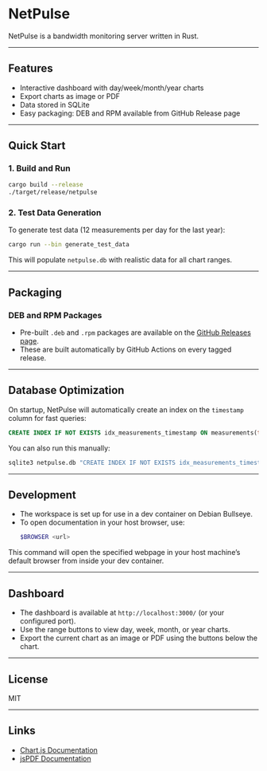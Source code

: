 # NetPulse

NetPulse is a bandwidth monitoring server written in Rust.

---

## Features

- Interactive dashboard with day/week/month/year charts
- Export charts as image or PDF
- Data stored in SQLite
- Easy packaging: DEB and RPM available from GitHub Release page

---

## Quick Start

### 1. **Build and Run**

```sh
cargo build --release
./target/release/netpulse
```

### 2. **Test Data Generation**

To generate test data (12 measurements per day for the last year):

```sh
cargo run --bin generate_test_data
```

This will populate `netpulse.db` with realistic data for all chart ranges.

---

## Packaging

### **DEB and RPM Packages**

- Pre-built `.deb` and `.rpm` packages are available on the [GitHub Releases page](https://github.com/afinck/netpulse/releases).
- These are built automatically by GitHub Actions on every tagged release.

---

## Database Optimization

On startup, NetPulse will automatically create an index on the `timestamp` column for fast queries:

```sql
CREATE INDEX IF NOT EXISTS idx_measurements_timestamp ON measurements(timestamp);
```

You can also run this manually:

```sh
sqlite3 netpulse.db "CREATE INDEX IF NOT EXISTS idx_measurements_timestamp ON measurements(timestamp);"
```

---

## Development

- The workspace is set up for use in a dev container on Debian Bullseye.
- To open documentation in your host browser, use:
  ```sh
  $BROWSER <url>
  ```

This command will open the specified webpage in your host machine’s default browser from inside your dev container.

---

## Dashboard

- The dashboard is available at `http://localhost:3000/` (or your configured port).
- Use the range buttons to view day, week, month, or year charts.
- Export the current chart as an image or PDF using the buttons below the chart.

---

## License

MIT

---

## Links

- [Chart.js Documentation](https://www.chartjs.org/docs/latest/)
- [jsPDF Documentation](https://github.com/parallax/jsPDF)